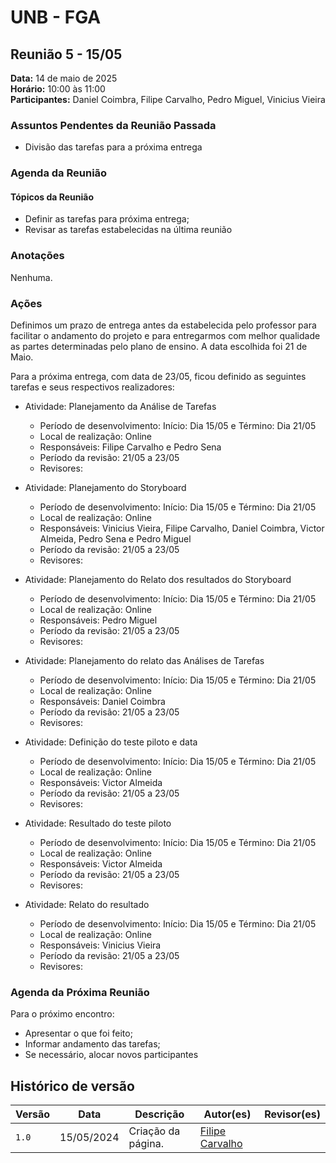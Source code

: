 # UNB - FGA
## Reunião 5 - 15/05

**Data:** 14 de maio de 2025  
**Horário:** 10:00 às 11:00  
**Participantes:** Daniel Coimbra, Filipe Carvalho, Pedro Miguel, Vinicius Vieira

### Assuntos Pendentes da Reunião Passada
- Divisão das tarefas para a próxima entrega

### Agenda da Reunião
#### Tópicos da Reunião

- Definir as tarefas para próxima entrega;
- Revisar as tarefas estabelecidas na última reunião

### Anotações
Nenhuma.

### Ações

Definimos um prazo de entrega antes da estabelecida pelo professor para facilitar o andamento do projeto e para entregarmos com melhor qualidade as partes determinadas pelo plano de ensino. A data escolhida foi 21 de Maio.


Para a próxima entrega, com data de 23/05, ficou definido as seguintes tarefas e seus respectivos realizadores:

- Atividade: Planejamento da Análise de Tarefas
    - Período de desenvolvimento: Início: Dia 15/05 e Término: Dia 21/05
    - Local de realização: Online
    - Responsáveis: Filipe Carvalho e Pedro Sena
    - Período da revisão: 21/05 a 23/05
    - Revisores: 

- Atividade: Planejamento do Storyboard
    - Período de desenvolvimento: Início: Dia 15/05 e Término: Dia 21/05
    - Local de realização: Online
    - Responsáveis: Vinicius Vieira, Filipe Carvalho, Daniel Coimbra, Victor Almeida, Pedro Sena e Pedro Miguel
    - Período da revisão: 21/05 a 23/05
    - Revisores: 

- Atividade: Planejamento do Relato dos resultados do Storyboard
    - Período de desenvolvimento: Início: Dia 15/05 e Término: Dia 21/05
    - Local de realização: Online
    - Responsáveis: Pedro Miguel
    - Período da revisão: 21/05 a 23/05
    - Revisores: 

- Atividade: Planejamento do relato das Análises de Tarefas
    - Período de desenvolvimento: Início: Dia 15/05 e Término: Dia 21/05
    - Local de realização: Online
    - Responsáveis: Daniel Coimbra
    - Período da revisão: 21/05 a 23/05
    - Revisores: 


- Atividade: Definição do teste piloto e data
    - Período de desenvolvimento: Início: Dia 15/05 e Término: Dia 21/05
    - Local de realização: Online
    - Responsáveis: Victor Almeida
    - Período da revisão: 21/05 a 23/05
    - Revisores:    

- Atividade: Resultado do teste piloto
    - Período de desenvolvimento: Início: Dia 15/05 e Término: Dia 21/05
    - Local de realização: Online
    - Responsáveis: Victor Almeida
    - Período da revisão: 21/05 a 23/05
    - Revisores:   

- Atividade: Relato do resultado
    - Período de desenvolvimento: Início: Dia 15/05 e Término: Dia 21/05
    - Local de realização: Online
    - Responsáveis: Vinicius Vieira
    - Período da revisão: 21/05 a 23/05
    - Revisores:   


### Agenda da Próxima Reunião

Para o próximo encontro:

- Apresentar o que foi feito;
- Informar andamento das tarefas;
- Se necessário, alocar novos participantes

## Histórico de versão

| Versão| Data | Descrição  | Autor(es)  | Revisor(es) |
| ------- | ------ | ------- | -------- | -------- |
| `1.0` | 15/05/2024| Criação da página. | [Filipe Carvalho](https://github.com/filipe-002) | |


